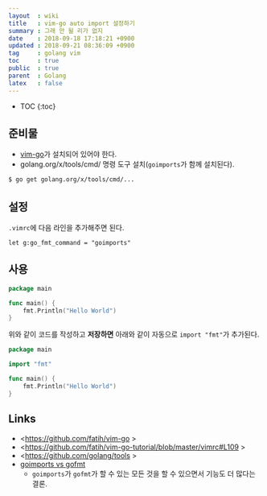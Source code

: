 ```yaml
---
layout  : wiki
title   : vim-go auto import 설정하기
summary : 그래 안 될 리가 없지
date    : 2018-09-18 17:18:21 +0900
updated : 2018-09-21 08:36:09 +0900
tag     : golang vim
toc     : true
public  : true
parent  : Golang
latex   : false
---
```

* TOC
{:toc}


## 준비물

* [vim-go](https://github.com/fatih/vim-go )가 설치되어 있어야 한다.
* golang.org/x/tools/cmd/ 명령 도구 설치(`goimports`가 함께 설치된다).
```sh
$ go get golang.org/x/tools/cmd/...
```

## 설정

`.vimrc`에 다음 라인을 추가해주면 된다.

```viml
let g:go_fmt_command = "goimports"
```

## 사용

```go
package main

func main() {
	fmt.Println("Hello World")
}
```

위와 같이 코드를 작성하고 **저장하면** 아래와 같이 자동으로 `import "fmt"`가 추가된다.

```go
package main

import "fmt"

func main() {
	fmt.Println("Hello World")
}
```


## Links

* <https://github.com/fatih/vim-go >
* <https://github.com/fatih/vim-go-tutorial/blob/master/vimrc#L109 >
* <https://github.com/golang/tools >
* [goimports vs gofmt](http://goinbigdata.com/goimports-vs-gofmt/ )
    * `goimports`가 `gofmt`가 할 수 있는 모든 것을 할 수 있으면서 기능도 더 많다는 결론.
